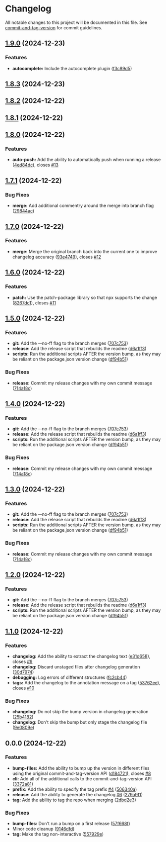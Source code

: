 # Changelog

All notable changes to this project will be documented in this file. See [commit-and-tag-version](https://github.com/absolute-version/commit-and-tag-version) for commit guidelines.

## [1.9.0](https://github.com/kerren/brrelease/compare/v1.8.3...v1.9.0) (2024-12-23)


### Features

* **autocomplete:** Include the autocomplete plugin ([f3c89d5](https://github.com/kerren/brrelease/commit/f3c89d54c91659875339629cf42bfecd549a72fc))

## [1.8.3](https://github.com/kerren/brrelease/compare/v1.8.2...v1.8.3) (2024-12-23)

## [1.8.2](https://github.com/kerren/brrelease/compare/v1.8.1...v1.8.2) (2024-12-22)

## [1.8.1](https://github.com/kerren/brrelease/compare/v1.8.0...v1.8.1) (2024-12-22)

## [1.8.0](https://github.com/kerren/brrelease/compare/v1.7.1...v1.8.0) (2024-12-22)


### Features

* **auto-push:** Add the ability to automatically push when running a release ([4ed84dc](https://github.com/kerren/brrelease/commit/4ed84dc1715f05c73663aa4365502e878928dc7e)), closes [#13](https://github.com/kerren/brrelease/issues/13)

## [1.7.1](https://github.com/kerren/brrelease/compare/v1.7.0...v1.7.1) (2024-12-22)


### Bug Fixes

* **merge:** Add additional commentry around the merge into branch flag ([29844ac](https://github.com/kerren/brrelease/commit/29844ac02521cdac90f27fa3bee6536f91553c2b))

## [1.7.0](https://github.com/kerren/brrelease/compare/v1.6.0...v1.7.0) (2024-12-22)


### Features

* **merge:** Merge the original branch back into the current one to improve changelog accuracy ([93e4749](https://github.com/kerren/brrelease/commit/93e4749aeb0cbd310709f85a31f432f06e6b5db7)), closes [#12](https://github.com/kerren/brrelease/issues/12)

## [1.6.0](https://github.com/kerren/brrelease/compare/v1.5.0...v1.6.0) (2024-12-22)


### Features

* **patch:** Use the patch-package library so that npx supports the change ([8267dc1](https://github.com/kerren/brrelease/commit/8267dc14246b813a7d8672b6b66464b61e754207)), closes [#11](https://github.com/kerren/brrelease/issues/11)

## [1.5.0](https://github.com/kerren/brrelease/compare/v1.1.0...v1.5.0) (2024-12-22)


### Features

* **git:** Add the --no-ff flag to the branch merges ([707c753](https://github.com/kerren/brrelease/commit/707c7533a4b8cd3c3dcccc6e23189e50b85d456e))
* **release:** Add the release script that rebuilds the readme ([d6a1ff3](https://github.com/kerren/brrelease/commit/d6a1ff360e260ead2d612c79c9870fc5a61dfced))
* **scripts:** Run the additional scripts AFTER the version bump, as they may be reliant on the package.json version change ([df94b51](https://github.com/kerren/brrelease/commit/df94b516432e5e58c59d3d1b17e63f97bb167db8))


### Bug Fixes

* **release:** Commit my release changes with my own commit message ([714a18c](https://github.com/kerren/brrelease/commit/714a18c618db1073cd17f8d58b90346c6a8affae))

## [1.4.0](https://github.com/kerren/brrelease/compare/v1.1.0...v1.4.0) (2024-12-22)


### Features

* **git:** Add the --no-ff flag to the branch merges ([707c753](https://github.com/kerren/brrelease/commit/707c7533a4b8cd3c3dcccc6e23189e50b85d456e))
* **release:** Add the release script that rebuilds the readme ([d6a1ff3](https://github.com/kerren/brrelease/commit/d6a1ff360e260ead2d612c79c9870fc5a61dfced))
* **scripts:** Run the additional scripts AFTER the version bump, as they may be reliant on the package.json version change ([df94b51](https://github.com/kerren/brrelease/commit/df94b516432e5e58c59d3d1b17e63f97bb167db8))


### Bug Fixes

* **release:** Commit my release changes with my own commit message ([714a18c](https://github.com/kerren/brrelease/commit/714a18c618db1073cd17f8d58b90346c6a8affae))

## [1.3.0](https://github.com/kerren/brrelease/compare/v1.1.0...v1.3.0) (2024-12-22)


### Features

* **git:** Add the --no-ff flag to the branch merges ([707c753](https://github.com/kerren/brrelease/commit/707c7533a4b8cd3c3dcccc6e23189e50b85d456e))
* **release:** Add the release script that rebuilds the readme ([d6a1ff3](https://github.com/kerren/brrelease/commit/d6a1ff360e260ead2d612c79c9870fc5a61dfced))
* **scripts:** Run the additional scripts AFTER the version bump, as they may be reliant on the package.json version change ([df94b51](https://github.com/kerren/brrelease/commit/df94b516432e5e58c59d3d1b17e63f97bb167db8))


### Bug Fixes

* **release:** Commit my release changes with my own commit message ([714a18c](https://github.com/kerren/brrelease/commit/714a18c618db1073cd17f8d58b90346c6a8affae))

## [1.2.0](https://github.com/kerren/brrelease/compare/v1.1.0...v1.2.0) (2024-12-22)


### Features

* **git:** Add the --no-ff flag to the branch merges ([707c753](https://github.com/kerren/brrelease/commit/707c7533a4b8cd3c3dcccc6e23189e50b85d456e))
* **release:** Add the release script that rebuilds the readme ([d6a1ff3](https://github.com/kerren/brrelease/commit/d6a1ff360e260ead2d612c79c9870fc5a61dfced))
* **scripts:** Run the additional scripts AFTER the version bump, as they may be reliant on the package.json version change ([df94b51](https://github.com/kerren/brrelease/commit/df94b516432e5e58c59d3d1b17e63f97bb167db8))

## [1.1.0](https://github.com/kerren/brrelease/compare/v1.0.0...v1.1.0) (2024-12-22)


### Features

* **changelog:** Add the ability to extract the changelog text ([e31d658](https://github.com/kerren/brrelease/commit/e31d658d0c3a6651485e8f9af04402c76c59b11f)), closes [#9](https://github.com/kerren/brrelease/issues/9)
* **changelog:** Discard unstaged files after changelog generation ([30d7974](https://github.com/kerren/brrelease/commit/30d7974c433fd93f259197ad54862aba800d450a))
* **debugging:** Log errors of different structures ([fc2cb44](https://github.com/kerren/brrelease/commit/fc2cb44bb8d28808b1d1f37f8407d84cd247f172))
* **tags:** Add the changelog to the annotation message on a tag ([53762ee](https://github.com/kerren/brrelease/commit/53762ee2c8df5f4b8a8ecc4c0244936588bc4522)), closes [#10](https://github.com/kerren/brrelease/issues/10)


### Bug Fixes

* **changelog:** Do not skip the bump version in changelog generation ([25b4182](https://github.com/kerren/brrelease/commit/25b4182424aacaf49c16d27e7ee78e3fbd4f788a))
* **changelog:** Don't skip the bump but only stage the changelog file ([9e0809e](https://github.com/kerren/brrelease/commit/9e0809e1c10c551939f5a2b17f9eacfc57878f30))

## 0.0.0 (2024-12-22)


### Features

* **bump-files:** Add the ability to bump up the version in different files using the original commit-and-tag-version API ([d184721](https://github.com/kerren/brrelease/commit/d184721f55fdfc932dd48691194b7b8635558a9e)), closes [#8](https://github.com/kerren/brrelease/issues/8)
* **cli:** Add all of the additional calls to the commit-and-tag-version API ([3372a81](https://github.com/kerren/brrelease/commit/3372a8178d62c638b19a5139a9b377928811bf3b))
* **prefix:** Add the ability to specify the tag prefix [#4](https://github.com/kerren/brrelease/issues/4) ([506340a](https://github.com/kerren/brrelease/commit/506340ade72eea97267773e5c9d535ca8a05fa33))
* **release:** Add the ability to generate the changelog [#6](https://github.com/kerren/brrelease/issues/6) ([279a9f1](https://github.com/kerren/brrelease/commit/279a9f10b1a757040d9aab53f137c43c23582269))
* **tag:** Add the ability to tag the repo when merging ([2dbd2e3](https://github.com/kerren/brrelease/commit/2dbd2e379f991414d98a698c1daf37a68337efe6))


### Bug Fixes

* **bump-files:** Don't run a bump on a first release ([57f668f](https://github.com/kerren/brrelease/commit/57f668fde4ec325bed2e5565a322a2c2ef124f2a))
* Minor code cleanup ([9146dfd](https://github.com/kerren/brrelease/commit/9146dfd14b31696b6d6bf09b94618a85bb471214))
* **tag:** Make the tag non-interactive ([557929e](https://github.com/kerren/brrelease/commit/557929e0be23c00f8dfc0d7dd8588b9e77f789f2))
